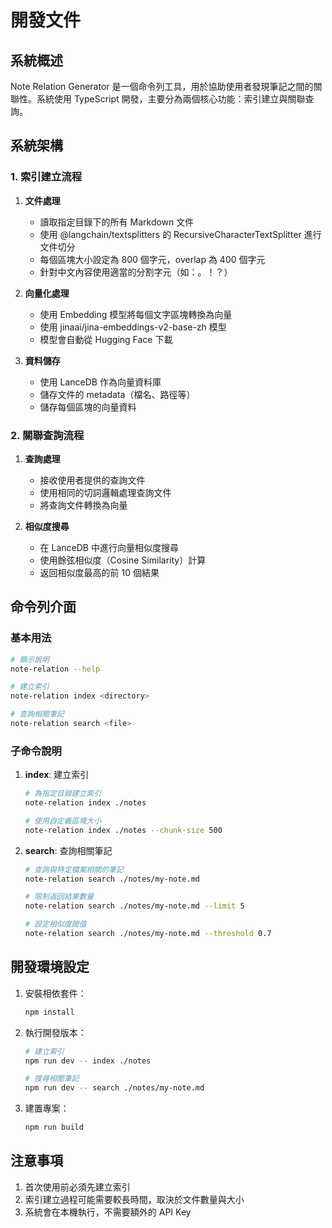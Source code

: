 # 開發文件

## 系統概述

Note Relation Generator 是一個命令列工具，用於協助使用者發現筆記之間的關聯性。系統使用 TypeScript 開發，主要分為兩個核心功能：索引建立與關聯查詢。

## 系統架構

### 1. 索引建立流程

1. **文件處理**
   - 讀取指定目錄下的所有 Markdown 文件
   - 使用 @langchain/textsplitters 的 RecursiveCharacterTextSplitter 進行文件切分
   - 每個區塊大小設定為 800 個字元，overlap 為 400 個字元
   - 針對中文內容使用適當的分割字元（如：。！？）

2. **向量化處理**
   - 使用 Embedding 模型將每個文字區塊轉換為向量
   - 使用 jinaai/jina-embeddings-v2-base-zh 模型
   - 模型會自動從 Hugging Face 下載

3. **資料儲存**
   - 使用 LanceDB 作為向量資料庫
   - 儲存文件的 metadata（檔名、路徑等）
   - 儲存每個區塊的向量資料

### 2. 關聯查詢流程

1. **查詢處理**
   - 接收使用者提供的查詢文件
   - 使用相同的切詞邏輯處理查詢文件
   - 將查詢文件轉換為向量

2. **相似度搜尋**
   - 在 LanceDB 中進行向量相似度搜尋
   - 使用餘弦相似度（Cosine Similarity）計算
   - 返回相似度最高的前 10 個結果

## 命令列介面

### 基本用法

```bash
# 顯示說明
note-relation --help

# 建立索引
note-relation index <directory>

# 查詢相關筆記
note-relation search <file>
```

### 子命令說明

1. **index**: 建立索引
   ```bash
   # 為指定目錄建立索引
   note-relation index ./notes
   
   # 使用自定義區塊大小
   note-relation index ./notes --chunk-size 500
   ```

2. **search**: 查詢相關筆記
   ```bash
   # 查詢與特定檔案相關的筆記
   note-relation search ./notes/my-note.md
   
   # 限制返回結果數量
   note-relation search ./notes/my-note.md --limit 5
   
   # 設定相似度閾值
   note-relation search ./notes/my-note.md --threshold 0.7

## 開發環境設定

1. 安裝相依套件：
   ```bash
   npm install
   ```

2. 執行開發版本：
   ```bash
   # 建立索引
   npm run dev -- index ./notes

   # 搜尋相關筆記
   npm run dev -- search ./notes/my-note.md
   ```

3. 建置專案：
   ```bash
   npm run build
   ```

## 注意事項

1. 首次使用前必須先建立索引
2. 索引建立過程可能需要較長時間，取決於文件數量與大小
3. 系統會在本機執行，不需要額外的 API Key
